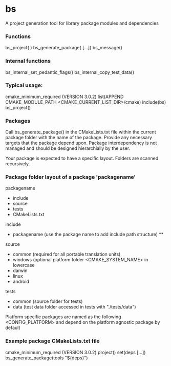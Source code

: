 # bs
A project generation tool for library package modules and dependencies

### Functions
bs_project(<major version> <minor version>)
bs_generate_package(<package name> [<dependency targets>...])
bs_message(<message>)

### Internal functions
bs_internal_set_pedantic_flags(<package name>)
bs_internal_copy_test_data(<package name>)

### Typical usage:
cmake_minimum_required (VERSION 3.0.2)
list(APPEND CMAKE_MODULE_PATH <CMAKE_CURRENT_LIST_DIR>/cmake)
include(bs)
bs_project(<project name>)

### Packages
Call bs_generate_package(<package name>) in the CMakeLists.txt file within the current package folder with the name of the package.
Provide any necessary targets that the package depend upon.
Package interdependency is not managed and should be designed hierarchially by the user.

Your package is expected to have a specific layout. Folders are scanned recursively.

### Package folder layout of a package 'packagename'
  packagename
  * include
  * source
  * tests
  * CMakeLists.txt

  include
  * packagename (use the package name to add include path structure)
  ** <further structure etc>

  source
  * common (required for all portable translation units)
  * windows (optional platform folder <CMAKE_SYSTEM_NAME> in lowercase
  * darwin
  * linux
  * android

  tests
  * common (source folder for tests)
  * data (test data folder accessed in tests with \"./tests/data\")

Platform specific packages are named as the following 
 <package name><CONFIG_PLATFORM> and depend on the platform agnostic package <package name> by default

### Example package CMakeLists.txt file
cmake_minimum_required (VERSION 3.0.2)
project(<packagename>)
set(deps [<library targets>...])
bs_generate_package(tools \"\${deps}\")
